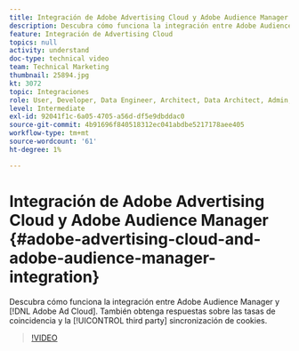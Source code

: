 ```yaml
---
title: Integración de Adobe Advertising Cloud y Adobe Audience Manager
description: Descubra cómo funciona la integración entre Adobe Audience Manager y Adobe Ad Cloud. También obtenga respuestas sobre las tasas de coincidencia y la sincronización de cookies de terceros.
feature: Integración de Advertising Cloud
topics: null
activity: understand
doc-type: technical video
team: Technical Marketing
thumbnail: 25894.jpg
kt: 3072
topic: Integraciones
role: User, Developer, Data Engineer, Architect, Data Architect, Admin, Leader
level: Intermediate
exl-id: 92041f1c-6a05-4705-a56d-df5e9dbddac0
source-git-commit: 4b91696f840518312ec041abdbe5217178aee405
workflow-type: tm+mt
source-wordcount: '61'
ht-degree: 1%

---
```


# Integración de Adobe Advertising Cloud y Adobe Audience Manager {#adobe-advertising-cloud-and-adobe-audience-manager-integration}

Descubra cómo funciona la integración entre Adobe Audience Manager y [!DNL Adobe Ad Cloud]. También obtenga respuestas sobre las tasas de coincidencia y la [!UICONTROL third party] sincronización de cookies.

>[!VIDEO](https://video.tv.adobe.com/v/25894/?quality=12)
